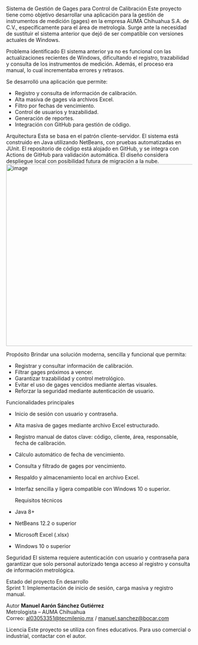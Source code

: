 Sistema de Gestión de Gages para Control de Calibración
Este proyecto tiene como objetivo desarrollar una aplicación para la gestión de instrumentos de medición (gages) en la empresa AUMA Chihuahua S.A. de C.V., específicamente para el área de metrología. Surge ante la necesidad de sustituir el sistema anterior que dejó de ser compatible con versiones actuales de Windows.

Problema identificado
El sistema anterior ya no es funcional con las actualizaciones recientes de Windows, dificultando el registro, trazabilidad y consulta de los instrumentos de medición. Además, el proceso era manual, lo cual incrementaba errores y retrasos.

Se desarrolló una aplicación que permite:
- Registro y consulta de información de calibración.
- Alta masiva de gages vía archivos Excel.
- Filtro por fechas de vencimiento.
- Control de usuarios y trazabilidad.
- Generación de reportes.
- Integración con GitHub para gestión de código.

Arquitectura
Esta se basa en el patrón cliente-servidor. El sistema está construido en Java utilizando NetBeans, con pruebas automatizadas en JUnit. El repositorio de código está alojado en GitHub, y se integra con Actions de GitHub para validación automática. El diseño considera despliegue local con posibilidad futura de migración a la nube.
<img width="730" height="492" alt="image" src="https://github.com/user-attachments/assets/2b321eb1-5dd9-4cf1-bddc-c686cf9b0aec" />


Propósito
Brindar una solución moderna, sencilla y funcional que permita:
- Registrar y consultar información de calibración.
- Filtrar gages próximos a vencer.
- Garantizar trazabilidad y control metrológico.
- Evitar el uso de gages vencidos mediante alertas visuales.
- Reforzar la seguridad mediante autenticación de usuario.

Funcionalidades principales
- Inicio de sesión con usuario y contraseña.
- Alta masiva de gages mediante archivo Excel estructurado.
- Registro manual de datos clave: código, cliente, área, responsable, fecha de calibración.
- Cálculo automático de fecha de vencimiento.
- Consulta y filtrado de gages por vencimiento.
- Respaldo y almacenamiento local en archivo Excel.
- Interfaz sencilla y ligera compatible con Windows 10 o superior.

  Requisitos técnicos
- Java 8+
- NetBeans 12.2 o superior
- Microsoft Excel (.xlsx)
- Windows 10 o superior

Seguridad
El sistema requiere autenticación con usuario y contraseña para garantizar que solo personal autorizado tenga acceso al registro y consulta de información metrológica.

Estado del proyecto
En desarrollo  
Sprint 1: Implementación de inicio de sesión, carga masiva y registro manual.

Autor
**Manuel Aarón Sánchez Gutiérrez**  
Metrologista – AUMA Chihuahua  
Correo: al03053351@tecmilenio.mx / manuel.sanchez@bocar.com

Licencia
Este proyecto se utiliza con fines educativos. Para uso comercial o industrial, contactar con el autor.
